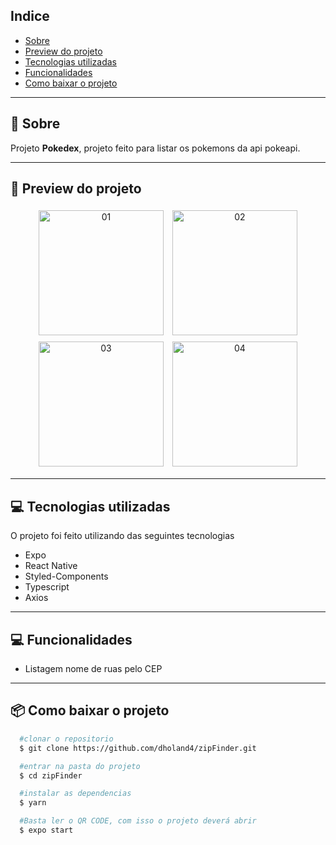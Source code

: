 ## Indice

- [Sobre](#-sobre)
- [Preview do projeto](#-preview-do-projeto)
- [Tecnologias utilizadas](#-tecnologias-utilizadas)
- [Funcionalidades](#-Funcionalidades)
- [Como baixar o projeto](#-como-baixar-o-projeto)

---

## 🤔 Sobre

Projeto **Pokedex**, projeto feito para listar os pokemons da api pokeapi.

---

## 📱 Preview do projeto

<div align="center">
  <img style="margin: 5px" alt="01" src="https://imgur.com/cB74Dyz.png" width="200">
  <img style="margin: 5px" alt="02" src="https://imgur.com/TVaJrw4.png" width="200">
  <img style="margin: 5px" alt="03" src="https://imgur.com/N23pviV.png" width="200">
    <img style="margin: 5px" alt="04" src="https://imgur.com/k0txz8G.png" width="200">
</div>

---

## 💻 Tecnologias utilizadas

O projeto foi feito utilizando das seguintes tecnologias

- Expo
- React Native
- Styled-Components
- Typescript
- Axios

---

## 💻 Funcionalidades

- Listagem nome de ruas pelo CEP

---

## 📦 Como baixar o projeto

```bash
  #clonar o repositorio
  $ git clone https://github.com/dholand4/zipFinder.git

  #entrar na pasta do projeto
  $ cd zipFinder

  #instalar as dependencias
  $ yarn

  #Basta ler o QR CODE, com isso o projeto deverá abrir
  $ expo start


```

